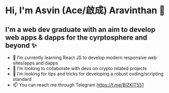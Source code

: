 # Hi, I'm Asvin (Ace/啟成) Aravinthan 👋

## I'm a web dev graduate with an aim to develop web apps & dapps for the cyrptosphere and beyond ✨

- 🌱 I’m currently learning React JS to develop modern responsive web sites/apps and dapps
- 👯 I’m looking to collaborate with devs on crypto related projects
- 🤔 I’m looking for tips and tricks for developing a robust coding/scripting standard
- 📫 You can reach me through Telegram https://t.me/BIZKIT551
